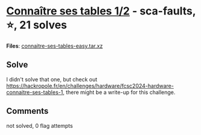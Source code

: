 [Connaître ses tables 1/2](challenge_files/README.md) - sca-faults, ⭐, 21 solves
===

**Files**: [connaitre-ses-tables-easy.tar.xz](https://www.narthorn.com/ctf/FCSC-2024/challenge_files/sca-faults/Conna%C3%AEtre%20ses%20tables%201_2/connaitre-ses-tables-easy.tar.xz)

## Solve

I didn't solve that one, but check out https://hackropole.fr/en/challenges/hardware/fcsc2024-hardware-connaitre-ses-tables-1, there might be a write-up for this challenge.

## Comments

not solved, 0 flag attempts